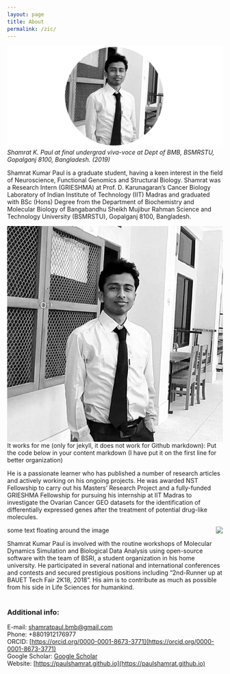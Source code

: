 ```yaml
---
layout: page
title: About
permalink: /zic/
---
```


![Shamrat Kumar Paul at Pathology Lab, CVASU. March 2019.](/images/shamrat-bmb-dept.svg)
*Shamrat K. Paul at final undergrad viva-voce at  Dept of BMB, BSMRSTU, Gopalganj 8100, Bangladesh. (2019)*


Shamrat Kumar Paul is a graduate student, having a keen interest in the field of Neuroscience, Functional Genomics and Structural Biology. Shamrat was a Research Intern (GRIESHMA) at Prof. D. Karunagaran’s Cancer Biology Laboratory of Indian Institute of Technology (IIT) Madras and graduated with BSc (Hons) Degree from the Department of Biochemistry and Molecular Biology of Bangabandhu Sheikh Mujibur Rahman Science and Technology University (BSMRSTU), Gopalganj 8100, Bangladesh.

<img align="right" src="/images/pp.jpg">

It works for me (only for jekyll, it does not work for Github markdown): Put the code below in your content markdown (I have put it on the first line for better organization)

He is a passionate learner who has published a number of research articles and actively working on his ongoing projects. He was awarded NST Fellowship to carry out his Masters’ Research Project and a fully-funded GRIESHMA Fellowship for pursuing his internship at IIT Madras to investigate the Ovarian Cancer GEO datasets for the identification of differentially expressed genes after the treatment of potential drug-like molecules.

<img src="/images/pp.png" align="right" width=""/>
some text floating around the image
<br clear="right"/>

Shamrat Kumar Paul is involved with the routine workshops of Molecular Dynamics Simulation and Biological Data Analysis using open-source software with the team of BSRI, a student organization in his home university. He participated in several national and international conferences and contests and secured prestigious positions including “2nd-Runner up at BAUET Tech Fair 2K18, 2018”. His aim is to contribute as much as possible from his side in Life Sciences for humankind.<br>
<br>

### Additional info:<br>
E-mail: shamratpaul.bmb@gmail.com <br>
Phone: +8801912176977<br>
ORCID: [https://orcid.org/0000-0001-8673-3771](https://orcid.org/0000-0001-8673-3771)<br>
Google Scholar: [Google Scholar](https://scholar.google.com/citations?user=cXPtAYwAAAAJ&hl=en)<br>
Website: [https://paulshamrat.github.io](https://paulshamrat.github.io)<br>